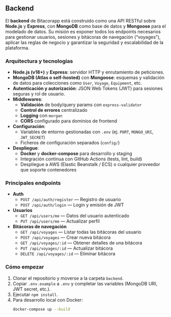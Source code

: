 ## Backend

El **backend** de Bitacorapp está construido como una API RESTful sobre **Node.js** y **Express**, con **MongoDB** como base de datos y **Mongoose** para el modelado de datos. Su misión es exponer todos los endpoints necesarios para gestionar usuarios, sesiones y bitácoras de navegación (“voyages”), aplicar las reglas de negocio y garantizar la seguridad y escalabilidad de la plataforma.

### Arquitectura y tecnologías
- **Node.js (v18+)** y **Express**: servidor HTTP y enrutamiento de peticiones.  
- **MongoDB (Atlas o self-hosted)** con **Mongoose**: esquemas y validación de datos para colecciones como `User`, `Voyage`, `Equipment`, etc.  
- **Autenticación y autorización**: JSON Web Tokens (JWT) para sesiones seguras y rol de usuario.  
- **Middlewares**:  
  - **Validación** de body/query params con `express-validator`  
  - **Control de errores** centralizado  
  - **Logging** con `morgan`  
  - **CORS** configurado para dominios de frontend  
- **Configuración**:  
  - Variables de entorno gestionadas con `.env` (ej. `PORT`, `MONGO_URI`, `JWT_SECRET`)  
  - Ficheros de configuración separados (`config/`)  
- **Despliegue**:  
  - **Docker** y **docker-compose** para desarrollo y staging  
  - Integración continua con GitHub Actions (tests, lint, build)  
  - Despliegue a AWS (Elastic Beanstalk / ECS) o cualquier proveedor que soporte contenedores


### Principales endpoints
- **Auth**  
  - `POST /api/auth/register` — Registro de usuario  
  - `POST /api/auth/login` — Login y emisión de JWT  
- **Usuarios**  
  - `GET /api/users/me` — Datos del usuario autenticado  
  - `PUT /api/users/me` — Actualizar perfil  
- **Bitácoras de navegación**  
  - `GET /api/voyages` — Listar todas las bitácoras del usuario  
  - `POST /api/voyages` — Crear nueva bitácora  
  - `GET /api/voyages/:id` — Obtener detalles de una bitácora  
  - `PUT /api/voyages/:id` — Actualizar bitácora  
  - `DELETE /api/voyages/:id` — Eliminar bitácora  

### Cómo empezar
1. Clonar el repositorio y moverse a la carpeta `backend`.  
2. Copiar `.env.example` a `.env` y completar las variables (MongoDB URI, JWT secret, etc.).  
3. Ejecutar `npm install`.  
4. Para desarrollo local con Docker:  
   ```bash
   docker-compose up --build

